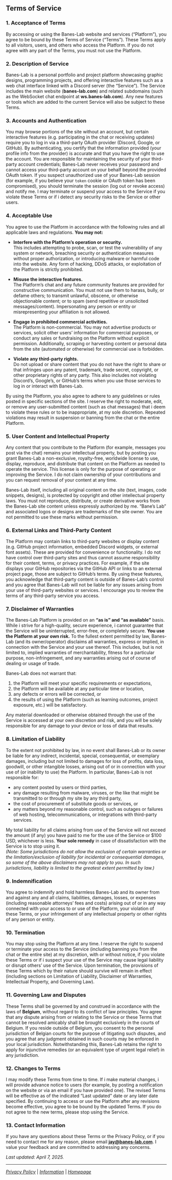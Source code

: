 ## Terms of Service

### 1. Acceptance of Terms

By accessing or using the Banes-Lab website and services (“Platform”), you agree to be bound by these Terms of Service (“Terms”). These Terms apply to all visitors, users, and others who access the Platform. If you do not agree with any part of the Terms, you must not use the Platform.

### 2. Description of Service

Banes-Lab is a personal portfolio and project platform showcasing graphic designs, programming projects, and offering interactive features such as a web chat interface linked with a Discord server (the “Service”). The Service includes the main website (**banes-lab.com**) and related subdomains (such as the WebSocket chat endpoint at **ws.banes-lab.com**). Any new features or tools which are added to the current Service will also be subject to these Terms.

### 3. Accounts and Authentication

You may browse portions of the site without an account, but certain interactive features (e.g. participating in the chat or receiving updates) require you to log in via a third-party OAuth provider (Discord, Google, or GitHub). By authenticating, you certify that the information provided (your profile info from the provider) is accurate and that you have the right to use the account. You are responsible for maintaining the security of your third-party account credentials; Banes-Lab never receives your password and cannot access your third-party account on your behalf beyond the provided OAuth token. If you suspect unauthorized use of your Banes-Lab session (for example, if you believe your `token` cookie or OAuth token has been compromised), you should terminate the session (log out or revoke access) and notify me. I may terminate or suspend your access to the Service if you violate these Terms or if i detect any security risks to the Service or other users.

### 4. Acceptable Use

You agree to use the Platform in accordance with the following rules and all applicable laws and regulations. **You may not:**

- **Interfere with the Platform’s operation or security.**  
  This includes attempting to probe, scan, or test the vulnerability of any system or network, breaching security or authentication measures without proper authorization, or introducing malware or harmful code into the website. Any form of hacking, DDoS attacks, or exploitation of the Platform is strictly prohibited.

- **Misuse the interactive features.**  
  The Platform’s chat and any future community features are provided for constructive communication. You must not use them to harass, bully, or defame others; to transmit unlawful, obscene, or otherwise objectionable content; or to spam (send repetitive or unsolicited messages/content). Impersonating any person or entity or misrepresenting your affiliation is not allowed.

- **Engage in prohibited commercial activities.**  
  The Platform is non-commercial. You may not advertise products or services, solicit other users’ information for commercial purposes, or conduct any sales or fundraising on the Platform without explicit permission. Additionally, scraping or harvesting content or personal data from the site (automated or otherwise) for commercial use is forbidden.

- **Violate any third-party rights.**  
  Do not upload or share content that you do not have the right to share or that infringes upon any patent, trademark, trade secret, copyright, or other proprietary rights of any party. This also includes not violating Discord’s, Google’s, or GitHub’s terms when you use those services to log in or interact with Banes-Lab.

By using the Platform, you also agree to adhere to any guidelines or rules posted in specific sections of the site. I reserve the right to moderate, edit, or remove any user-submitted content (such as chat messages) that i deem to violate these rules or to be inappropriate, at my sole discretion. Repeated violations may result in suspension or banning from the chat or the entire Platform.

### 5. User Content and Intellectual Property

Any content that you contribute to the Platform (for example, messages you post via the chat) remains your intellectual property, but by posting you grant Banes-Lab a non-exclusive, royalty-free, worldwide license to use, display, reproduce, and distribute that content on the Platform as needed to operate the service. This license is only for the purpose of operating or improving the Service. I do not claim ownership of your contributions and you can request removal of your content at any time.

Banes-Lab itself, including all original content on the site (text, images, code snippets, designs), is protected by copyright and other intellectual property laws. You must not reproduce, distribute, or create derivative works from the Banes-Lab site content unless expressly authorized by me. “Bane’s Lab” and associated logos or designs are trademarks of the site owner. You are not permitted to use these marks without permission.

### 6. External Links and Third-Party Content

The Platform may contain links to third-party websites or display content (e.g. GitHub project information, embedded Discord widgets, or external font assets). These are provided for convenience or functionality. I do not have control over third-party sites and thus cannot assume responsibility for their content, terms, or privacy practices. For example, if the site displays your GitHub repositories via the GitHub API or links to an external project page, those are subject to GitHub’s terms. By using these features, you acknowledge that third-party content is outside of Banes-Lab’s control and you agree that Banes-Lab will not be liable for any issues arising from your use of third-party websites or services. I encourage you to review the terms of any third-party service you access.

### 7. Disclaimer of Warranties

The Banes-Lab Platform is provided on an **“as is” and “as available”** basis. While i strive for a high-quality, secure experience, i cannot guarantee that the Service will be uninterrupted, error-free, or completely secure. **You use the Platform at your own risk.** To the fullest extent permitted by law, Banes-Lab (and its owner/operator) disclaims all warranties, express or implied, in connection with the Service and your use thereof. This includes, but is not limited to, implied warranties of merchantability, fitness for a particular purpose, non-infringement, and any warranties arising out of course of dealing or usage of trade.

Banes-Lab does not warrant that:

1. the Platform will meet your specific requirements or expectations,
2. the Platform will be available at any particular time or location,
3. any defects or errors will be corrected, or
4. the results of using the Platform (such as learning outcomes, project exposure, etc.) will be satisfactory.

Any material downloaded or otherwise obtained through the use of the Service is accessed at your own discretion and risk, and you will be solely responsible for any damage to your device or loss of data that results.

### 8. Limitation of Liability

To the extent not prohibited by law, in no event shall Banes-Lab or its owner be liable for any indirect, incidental, special, consequential, or exemplary damages, including but not limited to damages for loss of profits, data loss, goodwill, or other intangible losses, arising out of or in connection with your use of (or inability to use) the Platform. In particular, Banes-Lab is not responsible for:

- any content posted by users or third parties,
- any damage resulting from malware, viruses, or the like that might be transmitted to or through my site by any third party,
- the cost of procurement of substitute goods or services, or
- any matters beyond my reasonable control, such as outages or failures of web hosting, telecommunications, or integrations with third-party services.

My total liability for all claims arising from use of the Service will not exceed the amount (if any) you have paid to me for the use of the Service or \$100 USD, whichever is less. **Your sole remedy** in case of dissatisfaction with the Service is to stop using it.  
_(Note: Some jurisdictions do not allow the exclusion of certain warranties or the limitation/exclusion of liability for incidental or consequential damages, so some of the above disclaimers may not apply to you. In such jurisdictions, liability is limited to the greatest extent permitted by law.)_

### 9. Indemnification

You agree to indemnify and hold harmless Banes-Lab and its owner from and against any and all claims, liabilities, damages, losses, or expenses (including reasonable attorneys’ fees and costs) arising out of or in any way connected with your access to or use of the Platform, your violation of these Terms, or your infringement of any intellectual property or other rights of any person or entity.

### 10. Termination

You may stop using the Platform at any time. I reserve the right to suspend or terminate your access to the Service (including banning you from the chat or the entire site) at my discretion, with or without notice, if you violate these Terms or if i suspect your use of the Service may cause legal liability or disrupt others’ use of the Service. Upon termination, the provisions of these Terms which by their nature should survive will remain in effect (including sections on Limitation of Liability, Disclaimer of Warranties, Intellectual Property, and Governing Law).

### 11. Governing Law and Disputes

These Terms shall be governed by and construed in accordance with the laws of **Belgium**, without regard to its conflict of law principles. You agree that any dispute arising from or relating to the Service or these Terms that cannot be resolved amicably shall be brought exclusively in the courts of Belgium. If you reside outside of Belgium, you consent to the personal jurisdiction of Belgian courts for the purpose of litigating such disputes, and you agree that any judgment obtained in such courts may be enforced in your local jurisdiction. Notwithstanding this, Banes-Lab retains the right to apply for injunctive remedies (or an equivalent type of urgent legal relief) in any jurisdiction.

### 12. Changes to Terms

I may modify these Terms from time to time. If i make material changes, i will provide advance notice to users (for example, by posting a notification on the website or via an email if you have provided one). The revised Terms will be effective as of the indicated “Last updated” date or any later date specified. By continuing to access or use the Platform after any revisions become effective, you agree to be bound by the updated Terms. If you do not agree to the new terms, please stop using the Service.

### 13. Contact Information

If you have any questions about these Terms or the Privacy Policy, or if you need to contact me for any reason, please email **jay@banes-lab.com**. I value your feedback and are committed to addressing any concerns.

_Last updated: April 7, 2025._

---

_[Privacy Policy](https://banes-lab.com/privacy)_ | _[Information](https://banes-lab.com/info)_ | _[Homepage](https://banes-lab.com/)_
